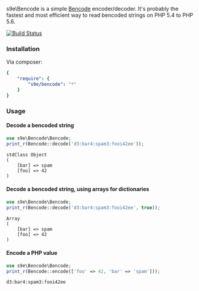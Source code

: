 s9e\Bencode is a simple [Bencode](http://en.wikipedia.org/wiki/Bencode) encoder/decoder. It's probably the fastest and most efficient way to read bencoded strings on PHP 5.4 to PHP 5.6.

[![Build Status](https://travis-ci.org/s9e/Bencode.svg)](https://travis-ci.org/s9e/Bencode)

### Installation

Via composer:
```yaml
{
    "require": {
        "s9e/bencode": "*"
    }
}
```

### Usage

#### Decode a bencoded string
```php
use s9e\Bencode\Bencode;
print_r(Bencode::decode('d3:bar4:spam3:fooi42ee'));
```
```
stdClass Object
(
    [bar] => spam
    [foo] => 42
)
```

#### Decode a bencoded string, using arrays for dictionaries
```php
use s9e\Bencode\Bencode;
print_r(Bencode::decode('d3:bar4:spam3:fooi42ee', true));
```
```
Array
(
    [bar] => spam
    [foo] => 42
)
```

#### Encode a PHP value
```php
use s9e\Bencode\Bencode;
print_r(Bencode::encode(['foo' => 42, 'bar' => 'spam']));
```
```
d3:bar4:spam3:fooi42ee
```